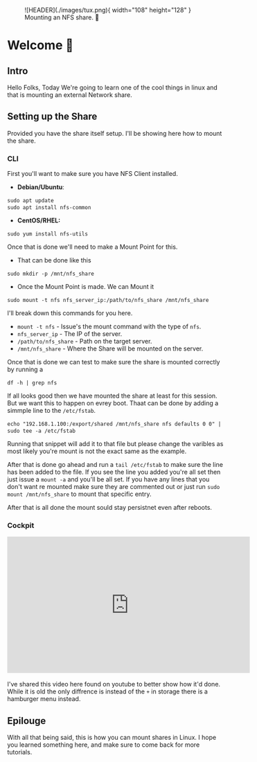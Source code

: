 <figure markdown="span">
![HEADER](./images/tux.png){ width="108" height="128" }
<figcaption> Mounting an NFS share. 🚀 </figcaption>
</figure>


# Welcome :wave: 


## Intro

Hello Folks, Today We're going to learn one of the cool things in linux and that is mounting an external Network share.


## Setting up the Share

Provided you have the share itself setup. I'll be showing here how to mount the share.

### CLI
    
First you'll want to make sure you have NFS Client installed.

- **Debian/Ubuntu**:

```shell
sudo apt update
sudo apt install nfs-common
```

- **CentOS/RHEL:**

```shell
sudo yum install nfs-utils
```

Once that is done we'll need to make a Mount Point for this.

- That can be done like this

```shell
sudo mkdir -p /mnt/nfs_share
```
- Once the Mount Point is made. We can Mount it

```shell
sudo mount -t nfs nfs_server_ip:/path/to/nfs_share /mnt/nfs_share
```
I'll break down this commands for you here.

- `mount -t nfs` - Issue's the mount command with the type of `nfs`.
- `nfs_server_ip` - The IP of the server.
- `/path/to/nfs_share` - Path on the target server.
- `/mnt/nfs_share` - Where the Share will be mounted on the server.

Once that is done we can test to make sure the share is mounted correctly by running a 

```shell
df -h | grep nfs
```
If all looks good then we have mounted the share at least for this session. But we want this to happen on evrey boot. Thaat can be done by adding a simmple line to the `/etc/fstab`.

```shell
echo "192.168.1.100:/export/shared /mnt/nfs_share nfs defaults 0 0" | sudo tee -a /etc/fstab
```

Running that snippet will add it to that file but please change the varibles as most likely you're mount is not the exact same as the example.

After that is done go ahead and run a `tail /etc/fstab` to make sure the line has been added to the file. If you see the line you added you're all set then just issue a `mount -a` and you'll be all set. If you have any lines that you don't want re mounted make sure they are commented out or just run `sudo mount /mnt/nfs_share` to mount that specific entry.

After that is all done the mount sould stay persistnet even after reboots.

### Cockpit 

<iframe width="560" height="315" src="https://www.youtube.com/embed/PGCBda3Le9Y?si=ccmR-BPg5JssM-1Q" title="YouTube video player" frameborder="0" allow="accelerometer; autoplay; clipboard-write; encrypted-media; gyroscope; picture-in-picture; web-share" referrerpolicy="strict-origin-when-cross-origin" allowfullscreen></iframe>

I've shared this video here found on youtube to better show how it'd done. While it is old the only diffrence is instead of the `+` in storage there is a hamburger menu instead.


## Epilouge
With all that being said, this is how you can mount shares in Linux. I hope you learned something here, and make sure to come back for more tutorials. 









